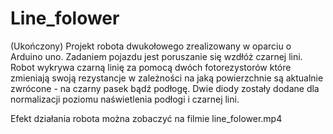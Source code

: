 # Line_folower
(Ukończony) Projekt robota dwukołowego zrealizowany w oparciu o Arduino uno. Zadaniem pojazdu jest poruszanie się wzdłóż czarnej lini. Robot wykrywa czarną linię za pomocą dwóch fotorezystorów które zmieniają swoją rezystancje w zależności na jaką powierzchnie są aktualnie zwrócone - na czarny pasek bądź podłogę. Dwie diody zostały dodane dla normalizacji poziomu naświetlenia podłogi i czarnej lini.

Efekt działania robota można zobaczyć na filmie line_folower.mp4
